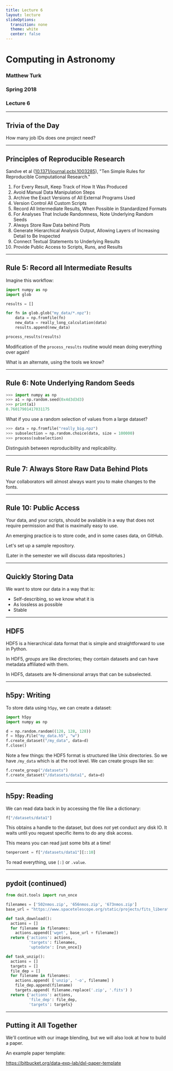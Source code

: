```yaml
---
title: Lecture 6
layout: lecture
slideOptions:
  transition: none
  theme: white
  center: false
---
```


# Computing in Astronomy<!-- .element: class="centered" -->
### Matthew Turk<!-- .element: class="righted" -->
### Spring 2018<!-- .element: class="righted" -->
### Lecture 6 <!-- .element: class="righted" -->

---

## Trivia of the Day

How many job IDs does one project need?

---

## Principles of Reproducible Research

Sandve et al
([10.1371/journal.pcbi.1003285](https://doi.org/10.1371/journal.pcbi.1003285)),
"Ten Simple Rules for Reproducible Computational Research."

 1. For Every Result, Keep Track of How It Was Produced
 2. Avoid Manual Data Manipulation Steps
 3. Archive the Exact Versions of All External Programs Used
 4. Version Control All Custom Scripts
 5. Record All Intermediate Results, When Possible in Standardized Formats
 6. For Analyses That Include Randomness, Note Underlying Random Seeds
 7. Always Store Raw Data behind Plots
 8. Generate Hierarchical Analysis Output, Allowing Layers of Increasing Detail
    to Be Inspected
 9. Connect Textual Statements to Underlying Results
 10. Provide Public Access to Scripts, Runs, and Results

---

## Rule 5: Record all Intermediate Results

Imagine this workflow:

```python
import numpy as np
import glob

results = []

for fn in glob.glob("my_data/*.npz"):
    data = np.fromfile(fn)
    new_data = really_long_calculation(data)
    results.append(new_data)

process_results(results)

```

Modification of the `process_results` routine would mean doing everything over
again!

What is an alternate, using the tools we know?

---

## Rule 6: Note Underlying Random Seeds

```python
>>> import numpy as np
>>> a1 = np.random.seed(0x4d3d3d3)
>>> print(a1)
0.76017901417031175
```

What if you use a random selection of values from a large dataset?

```python
>>> data = np.fromfile("really_big.npz")
>>> subselection = np.random.choice(data, size = 100000)
>>> process(subselection)
```

Distinguish between reproducibility and replicability.

---

## Rule 7: Always Store Raw Data Behind Plots

Your collaborators will almost always want you to make changes to the fonts.

---

## Rule 10: Public Access

Your data, and your scripts, should be available in a way that does not require
permission and that is maximally easy to use.

An emerging practice is to store code, and in some cases data, on GitHub.

Let's set up a sample repository.

(Later in the semester we will discuss data repositories.)

---

## Quickly Storing Data

We want to store our data in a way that is:

 * Self-describing, so we know what it is
 * As lossless as possible
 * Stable

---

## HDF5

HDF5 is a hierarchical data format that is simple and straightforward to use in
Python.

In HDF5, *groups* are like directories; they contain datasets and can have
metadata affiliated with them.

In HDF5, datasets are N-dimensional arrays that can be subselected.

---

## h5py: Writing

To store data using `h5py`, we can create a dataset:

```python
import h5py
import numpy as np

d = np.random.random((128, 128, 128))
f = h5py.File("my_data.h5", "w")
f.create_dataset("/my_data", data=d)
f.close()
```

Note a few things: the HDF5 format is structured like Unix directories.  So we
have `/my_data` which is at the root level.  We can create groups like so:

```python
f.create_group("/datasets")
f.create_dataset("/datasets/data1", data=d)
```

---

## h5py: Reading

We can read data back in by accessing the file like a dictionary:

```python
f["/datasets/data1"]
```

This obtains a handle to the dataset, but does *not* yet conduct any disk IO.
It waits until you request specific items to do any disk access.

This means you can read just some bits at a time!

```python
tenpercent = f["/datasets/data1"][::10]
```

To read everything, use `[:]` or `.value`.

---

## pydoit (continued)

```python
from doit.tools import run_once

filenames = ['502nmos.zip', '656nmos.zip', '673nmos.zip']
base_url = "https://www.spacetelescope.org/static/projects/fits_liberator/datasets/eagle/"

def task_download():
  actions = []
  for filename in filenames:
    actions.append(['wget', base_url + filename])
  return {'actions': actions,
          'targets': filenames,
          'uptodate': [run_once]}

def task_unzip():
  actions = []
  targets = []
  file_dep = []
  for filename in filenames:
    actions.append( ['unzip', '-o', filename] )
    file_dep.append(filename)
    targets.append( filename.replace('.zip', '.fits') )
  return {'actions': actions,
          'file_dep': file_dep,
          'targets': targets}

```

---

## Putting it All Together

We'll continue with our image blending, but we will also look at how to build a
paper.

An example paper template:

https://bitbucket.org/data-exp-lab/dxl-paper-template

